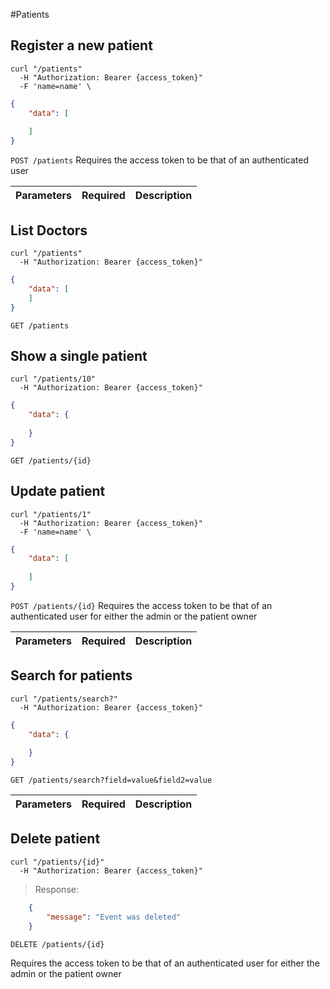 #Patients
## Register a new patient
```shell
curl "/patients"
  -H "Authorization: Bearer {access_token}"
  -F 'name=name' \
```

```json
{
    "data": [
       
    ]
}
```
`POST /patients`
Requires the access token to be that of an authenticated user

Parameters | Required | Description
---------- | ------- | ------------


## List Doctors

```shell
curl "/patients"
  -H "Authorization: Bearer {access_token}"
```

```json
{
    "data": [
    ]
}
```

`GET /patients`

## Show a single patient
```shell
curl "/patients/10"
  -H "Authorization: Bearer {access_token}"
```
```json
{
    "data": {
       
    }
}
```

`GET /patients/{id}`

## Update patient
```shell
curl "/patients/1"
  -H "Authorization: Bearer {access_token}"
  -F 'name=name' \
```

```json
{
    "data": [
       
    ]
}
```
`POST /patients/{id}`
Requires the access token to be that of an authenticated user for either the admin or the patient owner

Parameters | Required | Description
---------- | ------- | ------------

## Search for patients
```shell
curl "/patients/search?"
  -H "Authorization: Bearer {access_token}"
```

```json
{
    "data": {
       
    }
}
```

`GET /patients/search?field=value&field2=value`

Parameters | Required | Description
---------- | ------- | ------------

## Delete patient
```shell
curl "/patients/{id}"
  -H "Authorization: Bearer {access_token}"
```
> Response:

```json
    {
        "message": "Event was deleted"
    }
```
`DELETE /patients/{id}`

Requires the access token to be that of an authenticated user for either the admin or the patient owner


